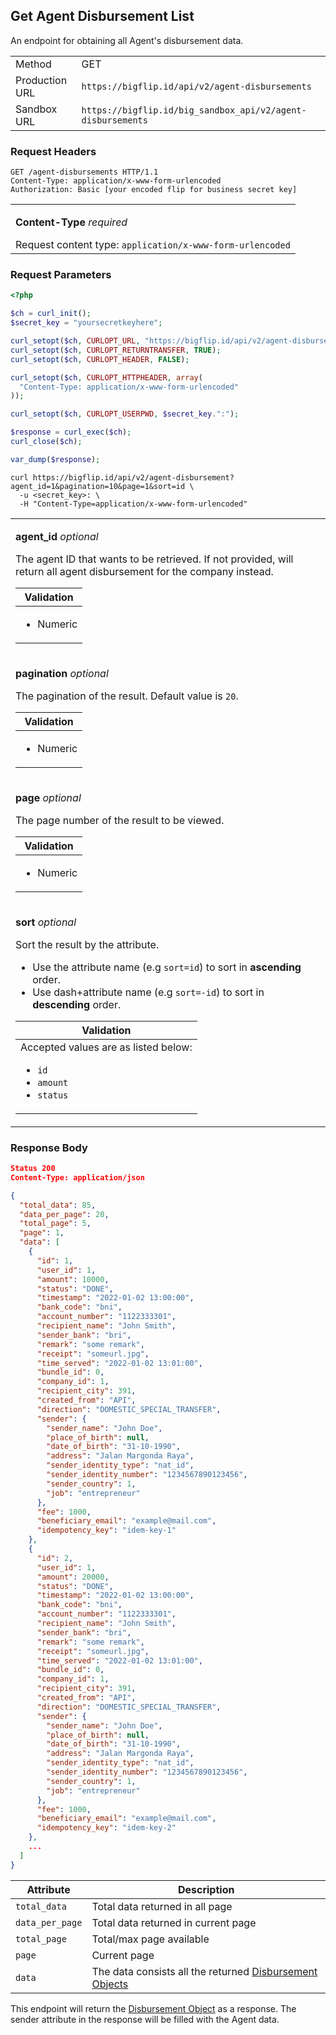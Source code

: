 <div></div>

## Get Agent Disbursement List

An endpoint for obtaining all Agent's disbursement data.

<table>
  <tbody>
    <tr>
      <td>Method</td>
      <td><span class="method get">GET</span></td>
    </tr>
    <tr>
      <td>Production URL</td>
      <td><code>https://bigflip.id/api/v2/agent-disbursements</code></td>
    </tr>
    <tr>
      <td>Sandbox URL</td>
      <td><code>https://bigflip.id/big_sandbox_api/v2/agent-disbursements</code></td>
    </tr>
  </tbody>
</table>

<h3 id="get-agent-disbursement-list-request-headers">Request Headers</h3>

```http
GET /agent-disbursements HTTP/1.1
Content-Type: application/x-www-form-urlencoded
Authorization: Basic [your encoded flip for business secret key]
```

<table>
  <tbody>
    <tr>
      <td>
        <p><b>Content-Type</b> <em>required</em></p>
        Request content type: <code>application/x-www-form-urlencoded</code>
      </td>
    </tr>
  </tbody>
</table>

<h3 id="get-agent-disbursement-list-request-parameters">Request Parameters</h3>

```php
<?php

$ch = curl_init();
$secret_key = "yoursecretkeyhere";

curl_setopt($ch, CURLOPT_URL, "https://bigflip.id/api/v2/agent-disbursement?agent_id=1&pagination=10&page=1&sort=id");
curl_setopt($ch, CURLOPT_RETURNTRANSFER, TRUE);
curl_setopt($ch, CURLOPT_HEADER, FALSE);

curl_setopt($ch, CURLOPT_HTTPHEADER, array(
  "Content-Type: application/x-www-form-urlencoded"
));

curl_setopt($ch, CURLOPT_USERPWD, $secret_key.":");

$response = curl_exec($ch);
curl_close($ch);

var_dump($response);
```

```shell
curl https://bigflip.id/api/v2/agent-disbursement?agent_id=1&pagination=10&page=1&sort=id \
  -u <secret_key>: \
  -H "Content-Type=application/x-www-form-urlencoded"
```

<table>
  <tbody>
    <tr>
      <td>
        <p><b>agent_id</b> <em>optional</em></p>
        The agent ID that wants to be retrieved. If not provided, will return
        all agent disbursement for the company instead.
        <table class="validation-table">
          <thead>
            <tr>
              <th>Validation</th>
            </tr>
          </thead>
          <tbody>
            <tr>
              <td>
                <ul>
                  <li>Numeric</li>
                </ul>
              </td>
            </tr>
          </tbody>
        </table>
      </td>
    </tr>
    <tr>
      <td>
        <p><b>pagination</b> <em>optional</em></p>
        The pagination of the result. Default value is <code>20</code>.
        <table class="validation-table">
          <thead>
            <tr>
              <th>Validation</th>
            </tr>
          </thead>
          <tbody>
            <tr>
              <td>
                <ul>
                  <li>Numeric</li>
                </ul>
              </td>
            </tr>
          </tbody>
        </table>
      </td>
    </tr>
    <tr>
      <td>
        <p><b>page</b> <em>optional</em></p>
        The page number of the result to be viewed.
        <table class="validation-table">
          <thead>
            <tr>
              <th>Validation</th>
            </tr>
          </thead>
          <tbody>
            <tr>
              <td>
                <ul>
                  <li>Numeric</li>
                </ul>
              </td>
            </tr>
          </tbody>
        </table>
      </td>
    </tr>
    <tr>
      <td>
        <p><b>sort</b> <em>optional</em></p>
        Sort the result by the attribute.
        <ul class="">
          <li>
            Use the attribute name (e.g <code>sort=id</code>) to sort in
            <b>ascending</b> order.
          </li>
          <li>
            Use dash+attribute name (e.g <code>sort=-id</code>) to sort in
            <b>descending</b> order.
          </li>
        </ul>
        <table class="validation-table">
          <thead>
            <tr>
              <th>Validation</th>
            </tr>
          </thead>
          <tbody>
            <tr>
              <td>
                <div class="validation-table__helper-text">
                  Accepted values are as listed below:
                </div>
                <ul>
                  <li><code>id</code></li>
                  <li><code>amount</code></li>
                  <li><code>status</code></li>
                </ul>
              </td>
            </tr>
          </tbody>
        </table>
      </td>
    </tr>
  </tbody>
</table>

<h3 id="get-agent-disbursement-list-response-body">Response Body</h3>

```json
Status 200
Content-Type: application/json

{
  "total_data": 85,
  "data_per_page": 20,
  "total_page": 5,
  "page": 1,
  "data": [
    {
      "id": 1,
      "user_id": 1,
      "amount": 10000,
      "status": "DONE",
      "timestamp": "2022-01-02 13:00:00",
      "bank_code": "bni",
      "account_number": "1122333301",
      "recipient_name": "John Smith",
      "sender_bank": "bri",
      "remark": "some remark",
      "receipt": "someurl.jpg",
      "time_served": "2022-01-02 13:01:00",
      "bundle_id": 0,
      "company_id": 1,
      "recipient_city": 391,
      "created_from": "API",
      "direction": "DOMESTIC_SPECIAL_TRANSFER",
      "sender": {
        "sender_name": "John Doe",
        "place_of_birth": null,
        "date_of_birth": "31-10-1990",
        "address": "Jalan Margonda Raya",
        "sender_identity_type": "nat_id",
        "sender_identity_number": "1234567890123456",
        "sender_country": 1,
        "job": "entrepreneur"
      },
      "fee": 1000,
      "beneficiary_email": "example@mail.com",
      "idempotency_key": "idem-key-1"
    },
    {
      "id": 2,
      "user_id": 1,
      "amount": 20000,
      "status": "DONE",
      "timestamp": "2022-01-02 13:00:00",
      "bank_code": "bni",
      "account_number": "1122333301",
      "recipient_name": "John Smith",
      "sender_bank": "bri",
      "remark": "some remark",
      "receipt": "someurl.jpg",
      "time_served": "2022-01-02 13:01:00",
      "bundle_id": 0,
      "company_id": 1,
      "recipient_city": 391,
      "created_from": "API",
      "direction": "DOMESTIC_SPECIAL_TRANSFER",
      "sender": {
        "sender_name": "John Doe",
        "place_of_birth": null,
        "date_of_birth": "31-10-1990",
        "address": "Jalan Margonda Raya",
        "sender_identity_type": "nat_id",
        "sender_identity_number": "1234567890123456",
        "sender_country": 1,
        "job": "entrepreneur"
      },
      "fee": 1000,
      "beneficiary_email": "example@mail.com",
      "idempotency_key": "idem-key-2"
    },
    ...
  ]
}
```

| Attribute       | Description                                                                          |
| --------------- | ------------------------------------------------------------------------------------ |
| `total_data`    | Total data returned in all page                                                      |
| `data_per_page` | Total data returned in current page                                                  |
| `total_page`    | Total/max page available                                                             |
| `page`          | Current page                                                                         |
| `data`          | The data consists all the returned [Disbursement Objects](#the-disbursement-objects) |

This endpoint will return the [Disbursement Object](#the-disbursement-objects) as a response. The sender attribute in the response will be filled with the Agent data.
